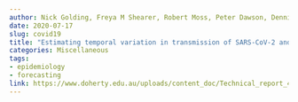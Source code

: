 ```yaml
---
author: Nick Golding, Freya M Shearer, Robert Moss, Peter Dawson, Dennis Liu, Joshua V Ross, Rob J Hyndman, Cameron Zachreson, Nic Geard, Jodie McVernon, David J Price, and James M McCaw
date: 2020-07-17
slug: covid19
title: "Estimating temporal variation in transmission of SARS-CoV-2 and physical distancing behaviour in Australia"
categories: Miscellaneous
tags:
- epidemiology
- forecasting
link: https://www.doherty.edu.au/uploads/content_doc/Technical_report_4_update_29July2020.pdf
---
```

